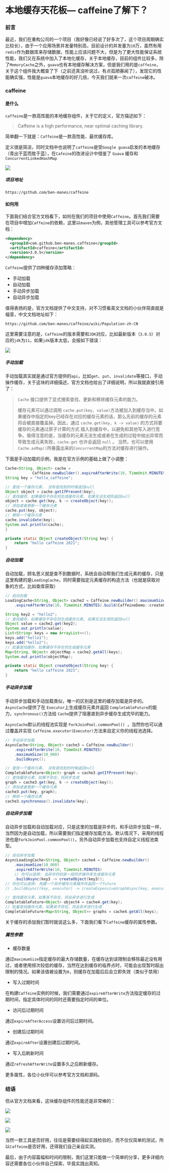 # 本地缓存天花板— caffeine了解下？

### 前言

最近，我们在重构公司的一个项目（我好像已经说了好多次了，这个项目周期确实比较长），由于一个应用场景并发量特别高，目前设计的并发量为`10`万，虽然有用`redis`作为数据库来存储数据，性能上应该问题不大，但是为了更大性能保证系统性能，我们又在系统中加入了本地化缓存，关于本地缓存，目前的组件比较多，除了`MemoryCache`之外，`guava`也有本地缓存解决方案，但是我们用的是`caffeine`，关于这个组件我大概查了下（之前还真没听说过，有点孤陋寡闻了），发现它的性能确实强，性能是`guava`本地缓存的好几倍，今天我们就来一次`caffeine`破冰。

### caffeine

#### 是什么

`caffeine`是一款高性能的本地缓存组件，关于它的定义，官方描述如下：

> Caffeine is a high performance, near optimal caching library. 

简单翻一下就是：`Caffeine`是一款高性能、最优缓存库。

定义很是简洁，同时文档中也说明了`caffeine`是受`Google guava`启发的本地缓存（青出于蓝而胜于蓝），在`Cafeine`的改进设计中借鉴了 `Guava` 缓存和 `ConcurrentLinkedHashMap`

![](https://syske-pic-bed.oss-cn-hangzhou.aliyuncs.com/imgs/images/20211215212317.png)

##### 项目地址

```
https://github.com/ben-manes/caffeine
```



#### 如何用

下面我们结合官方文档看下，如何在我们的项目中使用`Caffeine`。首先我们需要在项目中增加`Caffeine`的依赖，这里以`maven`为例，其他管理工具可以参考官方文档：

```xml
<dependency>
  <groupId>com.github.ben-manes.caffeine</groupId>
  <artifactId>caffeine</artifactId>
  <version>3.0.5</version>
</dependency>
```

`Caffeine`提供了四种缓存添加策略：

- 手动加载
- 自动加载
- 手动异步加载
- 自动异步加载

值得表扬的是，官方文档提供了中文支持，对不习惯看英文文档的小伙伴简直就是福音，中文文档地址如下：

```
https://github.com/ben-manes/caffeine/wiki/Population-zh-CN
```

这里需要注意的是，`Caffeine`的版本需要和`JDK`对应，比如最新版本（`3.0.5`）对应的`jdk`为`11`，如果`jdk`版本太低，会报如下错误：

![](https://syske-pic-bed.oss-cn-hangzhou.aliyuncs.com/imgs/images/20211215225359.png)

##### 手动加载

手动加载其实就是通过官方提供的`api`，比如`get`、`put`、`invalidate`等接口，手动操作缓存，关于这块的详细描述，官方文档也给出了详细说明，所以我就直接引用了：

> `Cache` 接口提供了显式搜索查找、更新和移除缓存元素的能力。
>
> 缓存元素可以通过调用 `cache.put(key, value)`方法被加入到缓存当中。如果缓存中指定的key已经存在对应的缓存元素的话，那么先前的缓存的元素将会被直接覆盖掉。因此，通过 `cache.get(key, k -> value)` 的方式将要缓存的元素通过原子计算的方式 插入到缓存中，以避免和其他写入进行竞争。值得注意的是，当缓存的元素无法生成或者在生成的过程中抛出异常而导致生成元素失败，`cache.get` 也许会返回 `null` 。
> 当然，也可以使用`Cache.asMap()`所暴露出来的`ConcurrentMap`的方法对缓存进行操作。

下面是手动加载的示例，我是在官方示例的基础上做了小调整：

```java
Cache<String, Object> cache =
            Caffeine.newBuilder().expireAfterWrite(10, TimeUnit.MINUTES).maximumSize(10_000).build();
String key = "hello_caffeine";

// 查找一个缓存元素， 没有查找到的时候返回null
Object object = cache.getIfPresent(key);
// 查找缓存，如果缓存不存在则生成缓存元素, 如果无法生成则返回null
object = cache.get(key, k -> createObject(key));
// 添加或者更新一个缓存元素
cache.put(key, object);
// 移除一个缓存元素
cache.invalidate(key);
System.out.println(cache);
}

private static Object createObject(String key) {
    return "hello caffeine 2021";
}
```



##### 自动加载

自动加载，顾名思义就是查不到数据时，系统会自动帮我们生成元素的缓存，只是这里构建的是`LoadingCache`，同时需要指定元素缓存的构造方法（也就是获取对象的方式，比如查库获取）

```java
// 自动加载
LoadingCache<String, Object> cache2 = Caffeine.newBuilder().maximumSize(10_000)
    .expireAfterWrite(10, TimeUnit.MINUTES).build(CaffeineDemo::createObject);

String key2 = "hello2";
// 查找缓存，如果缓存不存在则生成缓存元素, 如果无法生成则返回null
Object value = cache2.get(key2);
System.out.println(value);
List<String> keys = new ArrayList<>();
keys.add("hello1");
keys.add("hello2");
// 批量查找缓存，如果缓存不存在则生成缓存元素
Map<String, Object> objectMap = cache2.getAll(keys);
System.out.println(objectMap);

private static Object createObject(String key) {
    return "hello caffeine 2021";
}
```



##### 手动异步加载

手动异步加载和手动加载类似，唯一的区别是这里的缓存加载是异步的。`AsyncCache`提供了在 `Executor`上生成缓存元素并返回 `CompletableFuture`的能力，`synchronous()`方法给 `Cache`提供了阻塞直到异步缓存生成完毕的能力。

`AsyncCache`默认的线程池实现是 `ForkJoinPool.commonPool() `，当然你也可以通过覆盖并实现 `Caffeine.executor(Executor)`方法来自定义你的线程池选择。

```JAVA
// 手动异步加载
AsyncCache<String, Object> cache3 = Caffeine.newBuilder()
    .expireAfterWrite(10, TimeUnit.MINUTES)
    .maximumSize(10_000)
    .buildAsync();

// 查找一个缓存元素， 没有查找到的时候返回null
CompletableFuture<Object> graph = cache3.getIfPresent(key);
// 查找缓存元素，如果不存在，则异步生成
graph = cache3.get(key, k -> createObject(key));
// 添加或者更新一个缓存元素
cache3.put(key, graph);
// 移除一个缓存元素
cache3.synchronous().invalidate(key);
```



##### 自动异步加载

自动异步加载和自动加载对应，只是这里的加载是异步的，和手动异步加载一样，当然因为是自动加载，所以需要我们指定缓存加载方法。默认情况下，采用的线程池也是`ForkJoinPool.commonPool()`，另外自动异步加载也支持自定义线程池类型。

```java
// 自动异步加载
AsyncLoadingCache<String, Object> cache4 = Caffeine.newBuilder()
    .maximumSize(10_000)
    .expireAfterWrite(10, TimeUnit.MINUTES)
    // 你可以选择: 去异步的封装一段同步操作来生成缓存元素
    .buildAsync(key3 -> createObject(key3));
// 你也可以选择: 构建一个异步缓存元素操作并返回一个future
// .buildAsync((key, executor) -> createExpensiveGraphAsync(key, executor));

// 查找缓存元素，如果其不存在，将会异步进行生成
CompletableFuture<Object> object4 = cache4.get(key);
// 批量查找缓存元素，如果其不存在，将会异步进行生成
CompletableFuture<Map<String, Object>> graphs = cache4.getAll(keys);
```

关于缓存的添加我们暂时就说这么多，下面我们看下`Caffeine`缓存的属性参数。

##### 属性参数

- 缓存数量

通过`maximumSize`指定缓存的最大存储数量，在缓存达到该限制会移除最近没有用过，或者使用频次较低的缓存，当然在达到缓存的临界点时，可能会出现暂时超出限制的情况。如果该值被设置为`0`，则缓存在加载后后会立即失效（类似于禁用）

- 写入过期时间

在构建`Caffeine`实例的时候，我们需要通过`expireAfterWrite`方法指定缓存的过期时间，指定具体时间的同时还需要指定时间的单位。

- 访问后过期时间

通过`expireAfterAccess`设置访问后过期时间。

- 创建后过期时间

通过`expireAfter`设置创建后过期时间。

- 写入后刷新时间

通过`refreshAfterWrite`设置多久之后刷新缓存。

更多属性，各位小伙伴可以参考官方文档和源码。

### 结语

但从官方文档来看，这块缓存组件的性能还是非常棒的：

![](https://syske-pic-bed.oss-cn-hangzhou.aliyuncs.com/imgs/blog/20211216232050.png)

![](https://syske-pic-bed.oss-cn-hangzhou.aliyuncs.com/imgs/blog/20211216232149.png)

![](https://syske-pic-bed.oss-cn-hangzhou.aliyuncs.com/imgs/blog/20211216232212.png)

当然一款工具是否好用，往往是需要经得起实践检验的，而不仅仅简单的测试，所以`Caffeine`是否好用，还得我们自己亲自实测。

最后，由于内容篇幅和时间的限制，我们这里只能做一个简单的分享，更多详细内容还需要各位小伙伴自己探索，毕竟实践出真知。